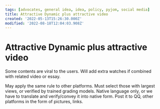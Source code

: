 ```yaml
---
tags: [advocates, general idea, idea, policy, pyjom, social media]
title: Attractive Dynamic plus attractive video
created: '2022-05-13T15:26:30.000Z'
modified: '2022-08-18T12:04:03.908Z'
---
```


# Attractive Dynamic plus attractive video

Some contents are viral to the users. Will add extra watches if combined with related video or essay.

May apply the same rule to other platforms. Must select those with largest views, or verified by trained grading models. Native language only, or we have to translate and verify/convey it into native form. Post it to QQ, other platforms in the form of pictures, links.
